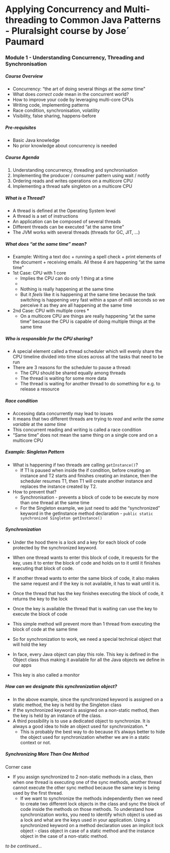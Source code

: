 # Applying Concurrency and Multi-threading to Common Java Patterns - Pluralsight course by Jose´ Paumard

### Module 1 - Understanding Concurrency, Threading and Synchronisation

##### Course Overview
* Concurrency: “the art of doing several things at the _same_ time"
* What does _correct code_ mean in the concurrent world?
* How to improve your code by leveraging multi-core CPUs
* Writing code, implementing patterns
* Race condition, synchronisation, volatility
* Visibility, false sharing, happens-before

##### Pre-requisites
* Basic Java knowledge 
* No prior knowledge about concurrency is needed

##### Course Agenda
1. Understanding concurrency, threading and synchronisation
2. Implementing the producer / consumer pattern using wait / notify
3. Ordering reads and writes operations on a multicore CPU
4. Implementing a thread safe singleton on a multicore CPU

##### What is a Thread?
* A thread is defined at the Operating System level
* A thread is a set of instructions 
* An application can be composed of several threads
* Different threads can be executed “at the same time"
* The JVM works with several threads (threads for GC, JIT, …)

##### What does “at the same time” mean?
* Example: Writing a text doc + running a spell check + print elements of the document + receiving emails. All these 4 are happening “at the same time"
* 1st Case: CPU with 1 core
    * Implies the CPU can do only 1 thing at a time
    * 
    * Nothing is really happening at the same time
    * But it *feels* like it is happening at the same time because the task switching is happening very fast within a span of milli seconds so we perceive it as they are all happening at the same time
* 2nd Case: CPU with multiple cores
    * 
    * On a multicore CPU are things are really happening “at the same time” because the CPU is capable of doing multiple things at the same time

##### Who is responsible for the CPU sharing?
* A special element called a thread scheduler which will evenly share the CPU timeline divided into time slices across all the tasks that need to be run
* There are 3 reasons for the scheduler to pause a thread:
    * The CPU should be shared equally among threads
    * The thread is waiting for some more data
    *  The thread is waiting for another thread to do something for e.g. to release a resource

##### Race condition
* Accessing data concurrently may lead to issues
* It means that two different threads are trying to *read* and *write* the *same variable* at the *same time*
* This concurrent reading and writing is called a race condition
* “Same time” does not mean the same thing on a single core and on a multicore CPU

##### Example: Singleton Pattern
* What is happening if two threads are calling `getInstance()`?
    * If T1 is paused when inside the if condition, before creating an instance and T2 starts and finishes creating an instance, then the scheduler resumes T1, then T1 will create another instance and replaces the instance created by T2. 
* How to prevent that?
    * Synchronisation - prevents a block of code to be execute by more than one thread at the same time
    * For the Singleton example, we just need to add the “synchronized” keyword in the getInstance method declaration - `public static synchronized Singleton getInstance()`

##### Synchronization
* Under the hood there is a lock and a key for each block of code protected by the synchronized keyword. 
* When one thread wants to enter this block of code, it requests for the key, uses it to enter the block of code and holds on to it until it finishes executing that block of code. 
* If another thread wants to enter the same block of code, it also makes the same request and if the key is not available, it has to wait until it is. 
* Once the thread that has the key finishes executing the block of code, it returns the key to the lock
* Once the key is available the thread that is waiting can use the key to execute the block of code
* This simple method will prevent more than 1 thread from executing the block of code at the same time

* So for synchronization to work, we need a special technical object that will hold the key
* In face, every Java object can play this role. This key is defined in the Object class thus making it available for all the Java objects we define in our apps
* This key is also called a monitor

##### How can we designate this synchronization object?
* In the above example, since the synchronized keyword is assigned on a static method, the key is held by the Singleton class
* If the synchronized keyword is assigned on a non-static method, then the key is held by an instance of the class. 
* A third possibility is to use a dedicated object to synchronize. It is always a good idea to hide an object used for synchronization. 
    * 
    * This is probably the best way to do because it’s always better to hide the object used for synchronization whether we are in a static context or not.

##### Synchronizing More Than One Method
Corner case
* If you assign synchronized to 2 non-static methods in a class, then when one thread is executing one of the sync methods, another thread cannot execute the other sync method because the same key is being used by the first thread. 
    * If we want to synchronize the methods independently then we need to create two different lock objects in the class and sync the block of code inside the methods on those methods. 
To understand how synchronization works, you need to identify which object is used as a lock and what are the keys used in your application. 
Using a synchronized keyword on a method declaration uses  an implicit lock object - class object in case of a static method and the instance object in the case of a non-static method. 

_to be continued..._


